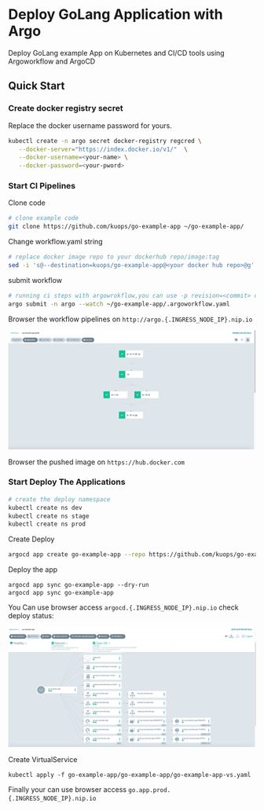 # Deploy GoLang Application with Argo

<!-- markdownlint-disable MD013 -->
Deploy GoLang example App on Kubernetes and CI/CD tools using Argoworkflow and ArgoCD

## Quick Start

### Create docker registry secret

Replace the docker username password for yours.

```bash
kubectl create -n argo secret docker-registry regcred \
   --docker-server="https://index.docker.io/v1/"  \
   --docker-username=<your-name> \
   --docker-password=<your-pword>
```

### Start CI Pipelines

Clone code

```bash
# clone example code
git clone https://github.com/kuops/go-example-app ~/go-example-app/
```

Change workflow.yaml string

```bash
# replace docker image repo to your dockerhub repo/image:tag
sed -i 's@--destination=kuops/go-example-app@<your docker hub repo>@g'  ~/go-example-app/.argoworkflow.yaml
```

submit workflow

```bash
# running ci steps with argowrokflow,you can use -p revision=<commit> options change the default master value
argo submit -n argo --watch ~/go-example-app/.argoworkflow.yaml
```

Browser the workflow pipelines on `http://argo.{.INGRESS_NODE_IP}.nip.io`

![Argoworkflow](images/Argoworkflow.png)

Browser the pushed image on `https://hub.docker.com`

### Start Deploy The Applications

```bash
# create the deploy namespace
kubectl create ns dev
kubectl create ns stage
kubectl create ns prod
```

Create Deploy

```bash
argocd app create go-example-app --repo https://github.com/kuops/go-example-app.git --path deploy --dest-server https://kubernetes.default.svc --dest-namespace dev
```

Deploy the app

```
argocd app sync go-example-app --dry-run
argocd app sync go-example-app 
```

You Can use browser access `argocd.{.INGRESS_NODE_IP}.nip.io` check deploy status:

![Argocd](images/Argocd.png)

Create VirtualService

```
kubectl apply -f go-example-app/go-example-app/go-example-app-vs.yaml
```

Finally your can use browser access `go.app.prod.{.INGRESS_NODE_IP}.nip.io`
